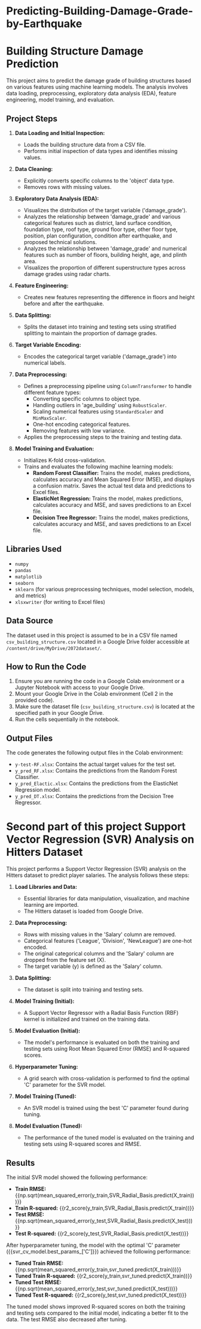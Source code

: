 # Predicting-Building-Damage-Grade-by-Earthquake

# Building Structure Damage Prediction

This project aims to predict the damage grade of building structures based on various features using machine learning models. The analysis involves data loading, preprocessing, exploratory data analysis (EDA), feature engineering, model training, and evaluation.

## Project Steps

1.  **Data Loading and Initial Inspection:**
    *   Loads the building structure data from a CSV file.
    *   Performs initial inspection of data types and identifies missing values.

2.  **Data Cleaning:**
    *   Explicitly converts specific columns to the 'object' data type.
    *   Removes rows with missing values.

3.  **Exploratory Data Analysis (EDA):**
    *   Visualizes the distribution of the target variable ('damage_grade').
    *   Analyzes the relationship between 'damage_grade' and various categorical features such as district, land surface condition, foundation type, roof type, ground floor type, other floor type, position, plan configuration, condition after earthquake, and proposed technical solutions.
    *   Analyzes the relationship between 'damage_grade' and numerical features such as number of floors, building height, age, and plinth area.
    *   Visualizes the proportion of different superstructure types across damage grades using radar charts.

4.  **Feature Engineering:**
    *   Creates new features representing the difference in floors and height before and after the earthquake.

5.  **Data Splitting:**
    *   Splits the dataset into training and testing sets using stratified splitting to maintain the proportion of damage grades.

6.  **Target Variable Encoding:**
    *   Encodes the categorical target variable ('damage_grade') into numerical labels.

7.  **Data Preprocessing:**
    *   Defines a preprocessing pipeline using `ColumnTransformer` to handle different feature types:
        *   Converting specific columns to object type.
        *   Handling outliers in 'age_building' using `RobustScaler`.
        *   Scaling numerical features using `StandardScaler` and `MinMaxScaler`.
        *   One-hot encoding categorical features.
        *   Removing features with low variance.
    *   Applies the preprocessing steps to the training and testing data.

8.  **Model Training and Evaluation:**
    *   Initializes K-fold cross-validation.
    *   Trains and evaluates the following machine learning models:
        *   **Random Forest Classifier:** Trains the model, makes predictions, calculates accuracy and Mean Squared Error (MSE), and displays a confusion matrix. Saves the actual test data and predictions to Excel files.
        *   **ElasticNet Regression:** Trains the model, makes predictions, calculates accuracy and MSE, and saves predictions to an Excel file.
        *   **Decision Tree Regressor:** Trains the model, makes predictions, calculates accuracy and MSE, and saves predictions to an Excel file.

## Libraries Used

*   `numpy`
*   `pandas`
*   `matplotlib`
*   `seaborn`
*   `sklearn` (for various preprocessing techniques, model selection, models, and metrics)
*   `xlsxwriter` (for writing to Excel files)

## Data Source

The dataset used in this project is assumed to be in a CSV file named `csv_building_structure.csv` located in a Google Drive folder accessible at `/content/drive/MyDrive/2072dataset/`.

## How to Run the Code

1.  Ensure you are running the code in a Google Colab environment or a Jupyter Notebook with access to your Google Drive.
2.  Mount your Google Drive in the Colab environment (Cell 2 in the provided code).
3.  Make sure the dataset file (`csv_building_structure.csv`) is located at the specified path in your Google Drive.
4.  Run the cells sequentially in the notebook.

## Output Files

The code generates the following output files in the Colab environment:

*   `y-test-RF.xlsx`: Contains the actual target values for the test set.
*   `y_pred_RF.xlsx`: Contains the predictions from the Random Forest Classifier.
*   `y_pred_Elactic.xlsx`: Contains the predictions from the ElasticNet Regression model.
*   `y_pred_DT.xlsx`: Contains the predictions from the Decision Tree Regressor.

# Second part of this project Support Vector Regression (SVR) Analysis on Hitters Dataset

This project performs a Support Vector Regression (SVR) analysis on the Hitters dataset to predict player salaries. The analysis follows these steps:

1.  **Load Libraries and Data:**
    *   Essential libraries for data manipulation, visualization, and machine learning are imported.
    *   The Hitters dataset is loaded from Google Drive.

2.  **Data Preprocessing:**
    *   Rows with missing values in the 'Salary' column are removed.
    *   Categorical features ('League', 'Division', 'NewLeague') are one-hot encoded.
    *   The original categorical columns and the 'Salary' column are dropped from the feature set (X).
    *   The target variable (y) is defined as the 'Salary' column.

3.  **Data Splitting:**
    *   The dataset is split into training and testing sets.

4.  **Model Training (Initial):**
    *   A Support Vector Regressor with a Radial Basis Function (RBF) kernel is initialized and trained on the training data.

5.  **Model Evaluation (Initial):**
    *   The model's performance is evaluated on both the training and testing sets using Root Mean Squared Error (RMSE) and R-squared scores.

6.  **Hyperparameter Tuning:**
    *   A grid search with cross-validation is performed to find the optimal 'C' parameter for the SVR model.

7.  **Model Training (Tuned):**
    *   An SVR model is trained using the best 'C' parameter found during tuning.

8.  **Model Evaluation (Tuned):**
    *   The performance of the tuned model is evaluated on the training and testing sets using R-squared scores and RMSE.

## Results

The initial SVR model showed the following performance:

*   **Train RMSE:** {{np.sqrt(mean_squared_error(y_train,SVR_Radial_Basis.predict(X_train)))}}
*   **Train R-squared:** {{r2_score(y_train,SVR_Radial_Basis.predict(X_train))}}
*   **Test RMSE:** {{np.sqrt(mean_squared_error(y_test,SVR_Radial_Basis.predict(X_test)))}}
*   **Test R-squared:** {{r2_score(y_test,SVR_Radial_Basis.predict(X_test))}}

After hyperparameter tuning, the model with the optimal 'C' parameter ({{svr_cv_model.best_params_['C']}}) achieved the following performance:

*   **Tuned Train RMSE:** {{np.sqrt(mean_squared_error(y_train,svr_tuned.predict(X_train)))}}
*   **Tuned Train R-squared:** {{r2_score(y_train,svr_tuned.predict(X_train))}}
*   **Tuned Test RMSE:** {{np.sqrt(mean_squared_error(y_test,svr_tuned.predict(X_test)))}}
*   **Tuned Test R-squared:** {{r2_score(y_test,svr_tuned.predict(X_test))}}

The tuned model shows improved R-squared scores on both the training and testing sets compared to the initial model, indicating a better fit to the data. The test RMSE also decreased after tuning.
